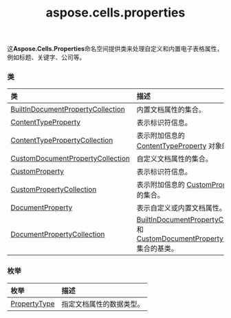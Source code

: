 ﻿---
title: aspose.cells.properties
second_title: Aspose.Cells for Python via .NET API 参考资料
description:
type: docs
weight: 10
url: /zh/python-net/aspose.cells.properties/
is_root: false
---
这**Aspose.Cells.Properties**命名空间提供类来处理自定义和内置电子表格属性，例如标题、关键字、公司等。

### 类
|类|描述|
| :- | :- |
| [BuiltInDocumentPropertyCollection](/cells/zh/python-net/aspose.cells.properties/builtindocumentpropertycollection) |内置文档属性的集合。|
| [ContentTypeProperty](/cells/zh/python-net/aspose.cells.properties/contenttypeproperty) |表示标识符信息。|
| [ContentTypePropertyCollection](/cells/zh/python-net/aspose.cells.properties/contenttypepropertycollection) |表示附加信息的 [ContentTypeProperty](/cells/zh/python-net/aspose.cells.properties/contenttypeproperty) 对象的集合。|
| [CustomDocumentPropertyCollection](/cells/zh/python-net/aspose.cells.properties/customdocumentpropertycollection) |自定义文档属性的集合。|
| [CustomProperty](/cells/zh/python-net/aspose.cells.properties/customproperty) |表示标识符信息。|
| [CustomPropertyCollection](/cells/zh/python-net/aspose.cells.properties/custompropertycollection) |表示附加信息的 [CustomProperty](/cells/zh/python-net/aspose.cells.properties/customproperty) 对象的集合。|
| [DocumentProperty](/cells/zh/python-net/aspose.cells.properties/documentproperty) |表示自定义或内置文档属性。|
| [DocumentPropertyCollection](/cells/zh/python-net/aspose.cells.properties/documentpropertycollection) | [BuiltInDocumentPropertyCollection](/cells/zh/python-net/aspose.cells.properties/builtindocumentpropertycollection) 和 [CustomDocumentPropertyCollection](/cells/zh/python-net/aspose.cells.properties/customdocumentpropertycollection) 集合的基类。|


### 枚举
|枚举|描述|
| :- | :- |
| [PropertyType](/cells/zh/python-net/aspose.cells.properties/propertytype) |指定文档属性的数据类型。|


